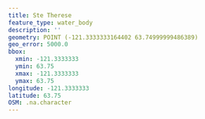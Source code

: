 ```yaml
---
title: Ste Therese
feature_type: water_body
description: ''
geometry: POINT (-121.3333333164402 63.74999999486389)
geo_error: 5000.0
bbox:
  xmin: -121.3333333
  ymin: 63.75
  xmax: -121.3333333
  ymax: 63.75
longitude: -121.3333333
latitude: 63.75
OSM: .na.character
---
```

